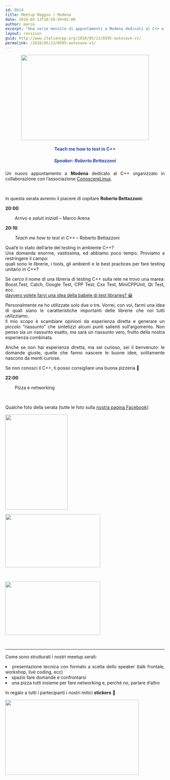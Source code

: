 ```yaml
---
id: 8614
title: Meetup Maggio / Modena
date: 2018-05-13T10:59:49+02:00
author: marco
excerpt: "Una serie mensile di appuntamenti a Modena dedicati al C++ e organizzati in collaborazione con l'associazione ConoscereLinux. Ad ogni serata la condivisione di un'esperienza o di una storia che riguarda il nostro linguaggio preferito."
layout: revision
guid: http://www.italiancpp.org/2018/05/13/8595-autosave-v1/
permalink: /2018/05/13/8595-autosave-v1/
---
```

<center>
  <a href="https://conoscerelinux.org/courses/meetupcpp_mag18/"><img loading="lazy" class="aligncenter wp-image-8596" src="http://www.italiancpp.org/wp-content/uploads/2018/04/meetup-mo0518.png" alt="" width="404" height="269" srcset="http://192.168.64.2/wordpress/wp-content/uploads/2018/04/meetup-mo0518.png 1533w, http://192.168.64.2/wordpress/wp-content/uploads/2018/04/meetup-mo0518-300x200.png 300w, http://192.168.64.2/wordpress/wp-content/uploads/2018/04/meetup-mo0518-768x511.png 768w, http://192.168.64.2/wordpress/wp-content/uploads/2018/04/meetup-mo0518-1024x682.png 1024w, http://192.168.64.2/wordpress/wp-content/uploads/2018/04/meetup-mo0518-600x400.png 600w" sizes="(max-width: 404px) 100vw, 404px" /></a>
</center>

<h4 style="text-align: center;">
  <span style="color: #2945a4;">Teach me how to test in C++</span>
</h4>

<h5 style="text-align: center;">
  <span style="color: #2945a4;">Speaker: <em>Roberto Bettazzoni</em></span>
</h5>

<p style="text-align: justify;">
  Un nuovo appuntamento a <strong>Modena</strong> dedicato al C++ organizzato in collaborazione con l&#8217;associazione <a href="http://conoscerelinux.org">ConoscereLinux</a>.
</p>

<p style="text-align: justify;">
  <span style="color: #ffffff;"> </span>
</p>

<p style="text-align: justify;">
  In questa serata avremo il piacere di ospitare <strong>Roberto Bettazzoni:</strong>
</p>

<p style="text-align: justify;">
  <strong>20:00</strong>
</p>

<p style="text-align: justify; padding-left: 30px;">
  <em>Arrivo e saluti iniziali</em> &#8211; Marco Arena
</p>

<p style="text-align: justify;">
  <strong>20:10</strong>
</p>

<p style="text-align: justify; padding-left: 30px;">
  <em>Teach me how to test in C++ </em>&#8211; Roberto Bettazzoni
</p>

<p style="text-align: justify;">
  Qual&#8217;è lo stato dell&#8217;arte del testing in ambiente C++?<br /> Una domanda enorme, vastissima, ed abbiamo poco tempo. Proviamo a restringere il campo:<br /> quali sono le librerie, i tools, gli ambienti e le best practices per fare testing unitario in C++?
</p>

<p style="text-align: justify;">
  Se cerco il nome di una libreria di testing C++ sulla rete ne trovo una marea: Boost.Test, Catch, Google Test, CPP Test, Cxx Test, MiniCPPUnit, Qt Test, ecc.<br /> <a href="https://en.wikipedia.org/wiki/List_of_unit_testing_frameworks#C.2B.2B">davvero volete farvi una idea della babele di test libraries? 😀</a>
</p>

<p style="text-align: justify;">
  Personalmente ne ho utilizzate solo due o tre. Vorrei, con voi, farmi una idea di quali siano le caratteristiche importanti delle librerie che noi tutti utilizziamo.<br /> Il mio scopo è scambiare opinioni da esperienza diretta e generare un piccolo “riassunto” che sintetizzi alcuni punti salienti sull&#8217;argomento. Non penso sia un riassunto esatto, ma sarà un riassunto vero, frutto della nostra esperienza combinata.
</p>

<p style="text-align: justify;">
  Anche se non hai esperienza diretta, ma sei curioso, sei il benvenuto: le domande giuste, quelle che fanno nascere le buone idee, solitamente nascono da menti curiose.
</p>

<p style="text-align: justify;">
  Se non conosci il C++, ti posso consigliare una buona pizzeria 🙂
</p>

**22:00**

<p style="padding-left: 30px;">
  Pizza e networking
</p>

<p style="text-align: justify;">
  <span style="color: #ffffff;"> </span>
</p>

<p style="text-align: justify;">
  Qualche foto della serata (tutte le foto sulla <a href="http://facebook.com/italiancpp">nostra pagina Facebook</a>):
</p>

<div id='gallery-385' class='gallery galleryid-8614 gallery-columns-2 gallery-size-medium'>
  <dl class='gallery-item'>
    <dt class='gallery-icon portrait'>
      <a href='http://192.168.64.2/wordpress/32332291_1984912498490123_6976073920126386176_o/'><img width="197" height="300" src="http://192.168.64.2/wordpress/wp-content/uploads/2018/04/32332291_1984912498490123_6976073920126386176_o-197x300.jpg" class="attachment-medium size-medium" alt="" loading="lazy" srcset="http://192.168.64.2/wordpress/wp-content/uploads/2018/04/32332291_1984912498490123_6976073920126386176_o-197x300.jpg 197w, http://192.168.64.2/wordpress/wp-content/uploads/2018/04/32332291_1984912498490123_6976073920126386176_o-768x1168.jpg 768w, http://192.168.64.2/wordpress/wp-content/uploads/2018/04/32332291_1984912498490123_6976073920126386176_o-673x1024.jpg 673w, http://192.168.64.2/wordpress/wp-content/uploads/2018/04/32332291_1984912498490123_6976073920126386176_o-600x913.jpg 600w, http://192.168.64.2/wordpress/wp-content/uploads/2018/04/32332291_1984912498490123_6976073920126386176_o.jpg 942w" sizes="(max-width: 197px) 100vw, 197px" /></a>
    </dt>
  </dl>
  
  <dl class='gallery-item'>
    <dt class='gallery-icon landscape'>
      <a href='http://192.168.64.2/wordpress/32313304_1984912415156798_315733173461843968_o/'><img width="300" height="168" src="http://192.168.64.2/wordpress/wp-content/uploads/2018/04/32313304_1984912415156798_315733173461843968_o-300x168.jpg" class="attachment-medium size-medium" alt="" loading="lazy" srcset="http://192.168.64.2/wordpress/wp-content/uploads/2018/04/32313304_1984912415156798_315733173461843968_o-300x168.jpg 300w, http://192.168.64.2/wordpress/wp-content/uploads/2018/04/32313304_1984912415156798_315733173461843968_o-768x430.jpg 768w, http://192.168.64.2/wordpress/wp-content/uploads/2018/04/32313304_1984912415156798_315733173461843968_o-1024x574.jpg 1024w, http://192.168.64.2/wordpress/wp-content/uploads/2018/04/32313304_1984912415156798_315733173461843968_o-600x336.jpg 600w, http://192.168.64.2/wordpress/wp-content/uploads/2018/04/32313304_1984912415156798_315733173461843968_o.jpg 1992w" sizes="(max-width: 300px) 100vw, 300px" /></a>
    </dt>
  </dl>
  
  <br style="clear: both" />
  
  <dl class='gallery-item'>
    <dt class='gallery-icon landscape'>
      <a href='http://192.168.64.2/wordpress/32293526_1984912515156788_5842925031906082816_o/'><img width="300" height="168" src="http://192.168.64.2/wordpress/wp-content/uploads/2018/04/32293526_1984912515156788_5842925031906082816_o-300x168.jpg" class="attachment-medium size-medium" alt="" loading="lazy" srcset="http://192.168.64.2/wordpress/wp-content/uploads/2018/04/32293526_1984912515156788_5842925031906082816_o-300x168.jpg 300w, http://192.168.64.2/wordpress/wp-content/uploads/2018/04/32293526_1984912515156788_5842925031906082816_o-768x430.jpg 768w, http://192.168.64.2/wordpress/wp-content/uploads/2018/04/32293526_1984912515156788_5842925031906082816_o-1024x574.jpg 1024w, http://192.168.64.2/wordpress/wp-content/uploads/2018/04/32293526_1984912515156788_5842925031906082816_o-600x336.jpg 600w, http://192.168.64.2/wordpress/wp-content/uploads/2018/04/32293526_1984912515156788_5842925031906082816_o.jpg 1992w" sizes="(max-width: 300px) 100vw, 300px" /></a>
    </dt>
  </dl>
  
  <br style='clear: both' />
</div>

<div class="tiled-gallery type-rectangular" data-original-width="610" data-carousel-extra="{&quot;blog_id&quot;:1,&quot;permalink&quot;:&quot;http:\/\/www.italiancpp.org\/event\/meetup-marzo2018\/&quot;,&quot;likes_blog_id&quot;:106700034}">
</div>

* * *

<p style="text-align: justify;">
  Come sono strutturati i nostri meetup serali:
</p>

<li style="text-align: justify;">
  presentazione tecnica con formato a scelta dello speaker (talk frontale, workshop, live coding, ecc)
</li>
<li style="text-align: justify;">
  spazio fare domande e confrontarsi
</li>
<li style="text-align: justify;">
  una pizza tutti insieme per fare networking e, perché no, parlare d&#8217;altro
</li>

In regalo a tutti i partecipanti i nostri mitici **stickers** 🙂

<img loading="lazy" class="aligncenter wp-image-8426" src="http://www.italiancpp.org/wp-content/uploads/2013/06/stickers-1.jpg" alt="" width="422" height="237" srcset="http://192.168.64.2/wordpress/wp-content/uploads/2013/06/stickers-1.jpg 800w, http://192.168.64.2/wordpress/wp-content/uploads/2013/06/stickers-1-300x168.jpg 300w, http://192.168.64.2/wordpress/wp-content/uploads/2013/06/stickers-1-768x430.jpg 768w, http://192.168.64.2/wordpress/wp-content/uploads/2013/06/stickers-1-600x336.jpg 600w" sizes="(max-width: 422px) 100vw, 422px" />